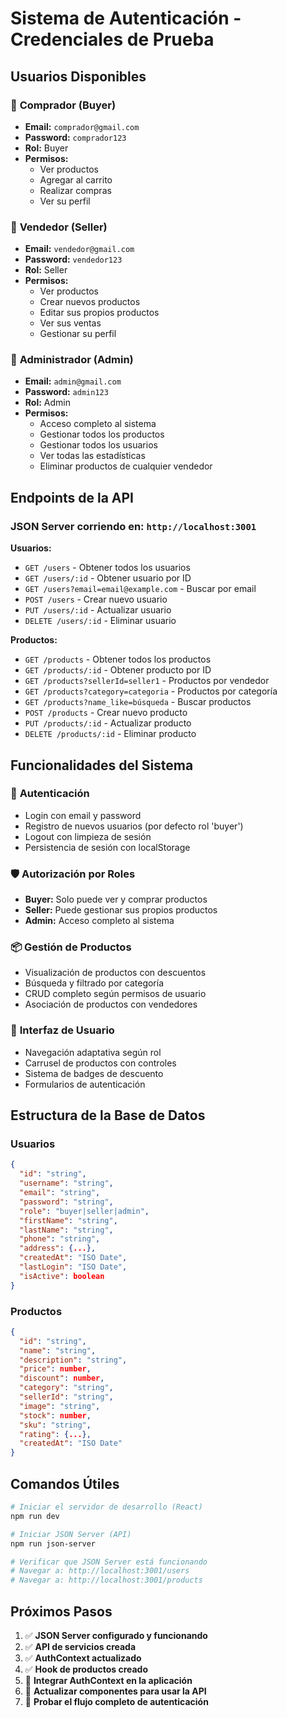 # Sistema de Autenticación - Credenciales de Prueba

## Usuarios Disponibles

### 👤 **Comprador (Buyer)**
- **Email:** `comprador@gmail.com`
- **Password:** `comprador123`
- **Rol:** Buyer
- **Permisos:** 
  - Ver productos
  - Agregar al carrito
  - Realizar compras
  - Ver su perfil

### 🏪 **Vendedor (Seller)**
- **Email:** `vendedor@gmail.com`
- **Password:** `vendedor123`
- **Rol:** Seller
- **Permisos:**
  - Ver productos
  - Crear nuevos productos
  - Editar sus propios productos
  - Ver sus ventas
  - Gestionar su perfil

### 👑 **Administrador (Admin)**
- **Email:** `admin@gmail.com`
- **Password:** `admin123`
- **Rol:** Admin
- **Permisos:**
  - Acceso completo al sistema
  - Gestionar todos los productos
  - Gestionar todos los usuarios
  - Ver todas las estadísticas
  - Eliminar productos de cualquier vendedor

## Endpoints de la API

### JSON Server corriendo en: `http://localhost:3001`

**Usuarios:**
- `GET /users` - Obtener todos los usuarios
- `GET /users/:id` - Obtener usuario por ID
- `GET /users?email=email@example.com` - Buscar por email
- `POST /users` - Crear nuevo usuario
- `PUT /users/:id` - Actualizar usuario
- `DELETE /users/:id` - Eliminar usuario

**Productos:**
- `GET /products` - Obtener todos los productos
- `GET /products/:id` - Obtener producto por ID
- `GET /products?sellerId=seller1` - Productos por vendedor
- `GET /products?category=categoria` - Productos por categoría
- `GET /products?name_like=búsqueda` - Buscar productos
- `POST /products` - Crear nuevo producto
- `PUT /products/:id` - Actualizar producto
- `DELETE /products/:id` - Eliminar producto

## Funcionalidades del Sistema

### 🔐 **Autenticación**
- Login con email y password
- Registro de nuevos usuarios (por defecto rol 'buyer')
- Logout con limpieza de sesión
- Persistencia de sesión con localStorage

### 🛡️ **Autorización por Roles**
- **Buyer:** Solo puede ver y comprar productos
- **Seller:** Puede gestionar sus propios productos
- **Admin:** Acceso completo al sistema

### 📦 **Gestión de Productos**
- Visualización de productos con descuentos
- Búsqueda y filtrado por categoría
- CRUD completo según permisos de usuario
- Asociación de productos con vendedores

### 🎨 **Interfaz de Usuario**
- Navegación adaptativa según rol
- Carrusel de productos con controles
- Sistema de badges de descuento
- Formularios de autenticación

## Estructura de la Base de Datos

### Usuarios
```json
{
  "id": "string",
  "username": "string",
  "email": "string",
  "password": "string",
  "role": "buyer|seller|admin",
  "firstName": "string",
  "lastName": "string",
  "phone": "string",
  "address": {...},
  "createdAt": "ISO Date",
  "lastLogin": "ISO Date",
  "isActive": boolean
}
```

### Productos
```json
{
  "id": "string",
  "name": "string",
  "description": "string",
  "price": number,
  "discount": number,
  "category": "string",
  "sellerId": "string",
  "image": "string",
  "stock": number,
  "sku": "string",
  "rating": {...},
  "createdAt": "ISO Date"
}
```

## Comandos Útiles

```bash
# Iniciar el servidor de desarrollo (React)
npm run dev

# Iniciar JSON Server (API)
npm run json-server

# Verificar que JSON Server está funcionando
# Navegar a: http://localhost:3001/users
# Navegar a: http://localhost:3001/products
```

## Próximos Pasos

1. ✅ **JSON Server configurado y funcionando**
2. ✅ **API de servicios creada**
3. ✅ **AuthContext actualizado**
4. ✅ **Hook de productos creado**
5. 🔄 **Integrar AuthContext en la aplicación**
6. 🔄 **Actualizar componentes para usar la API**
7. 🔄 **Probar el flujo completo de autenticación**
